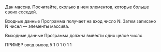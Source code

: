 Дан массив. Посчитайте, сколько в нем элементов, которые больше своих соседей.

Входные данные
Программа получает на вход число N. Затем записано N чисел — элементы массива.

Выходные данные
Программа должна вывести одно целое число.

ПРИМЕР
ввод	вывод
5
1 0 1 0 1
1
